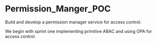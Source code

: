 # Permission_Manger_POC
Build and develop a permission manager service for access control.

We begin with sprint one implementing primitive ABAC and using OPA for access control.


